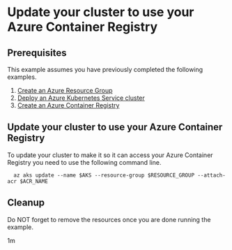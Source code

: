 
# Update your cluster to use your Azure Container Registry

## Prerequisites

This example assumes you have previously completed the following examples.

1. [Create an Azure Resource Group](../../group/create/)
1. [Deploy an Azure Kubernetes Service cluster](../create/)
1. [Create an Azure Container Registry](../../acr/create/)

## Update your cluster to use your Azure Container Registry

<!-- workflow.include(../../acr/create/README.md) -->

To update your cluster to make it so it can access your Azure Container
Registry you need to use the following command line.

```shell
  az aks update --name $AKS --resource-group $RESOURCE_GROUP --attach-acr $ACR_NAME
```

## Cleanup

Do NOT forget to remove the resources once you are done running the example.

1m
